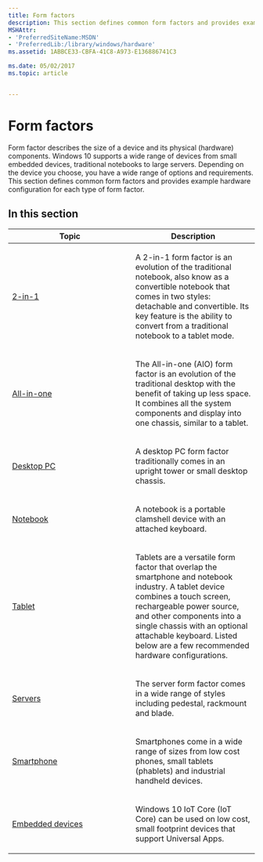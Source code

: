 ```yaml
---
title: Form factors
description: This section defines common form factors and provides example hardware configuration for each type of form factor.
MSHAttr:
- 'PreferredSiteName:MSDN'
- 'PreferredLib:/library/windows/hardware'
ms.assetid: 1ABBCE33-CBFA-41C8-A973-E136886741C3

ms.date: 05/02/2017
ms.topic: article


---
```


# Form factors


Form factor describes the size of a device and its physical (hardware) components. Windows 10 supports a wide range of devices from small embedded devices, traditional notebooks to large servers. Depending on the device you choose, you have a wide range of options and requirements. This section defines common form factors and provides example hardware configuration for each type of form factor.

## In this section


<table>
<colgroup>
<col width="50%" />
<col width="50%" />
</colgroup>
<thead>
<tr class="header">
<th>Topic</th>
<th>Description</th>
</tr>
</thead>
<tbody>
<tr class="odd">
<td><p><a href="2-in-1.md" data-raw-source="[2-in-1](2-in-1.md)">2-in-1</a></p></td>
<td><p>A 2-in-1 form factor is an evolution of the traditional notebook, also know as a convertible notebook that comes in two styles: detachable and convertible. Its key feature is the ability to convert from a traditional notebook to a tablet mode.</p></td>
</tr>
<tr class="even">
<td><p><a href="all-in-one.md" data-raw-source="[All-in-one](all-in-one.md)">All-in-one</a></p></td>
<td><p>The All-in-one (AIO) form factor is an evolution of the traditional desktop with the benefit of taking up less space. It combines all the system components and display into one chassis, similar to a tablet.</p></td>
</tr>
<tr class="odd">
<td><p><a href="desktop-pc.md" data-raw-source="[Desktop PC](desktop-pc.md)">Desktop PC</a></p></td>
<td><p>A desktop PC form factor traditionally comes in an upright tower or small desktop chassis.</p></td>
</tr>
<tr class="even">
<td><p><a href="notebook.md" data-raw-source="[Notebook](notebook.md)">Notebook</a></p></td>
<td><p>A notebook is a portable clamshell device with an attached keyboard.</p></td>
</tr>
<tr class="odd">
<td><p><a href="tablet.md" data-raw-source="[Tablet](tablet.md)">Tablet</a></p></td>
<td><p>Tablets are a versatile form factor that overlap the smartphone and notebook industry. A tablet device combines a touch screen, rechargeable power source, and other components into a single chassis with an optional attachable keyboard. Listed below are a few recommended hardware configurations.</p></td>
</tr>
<tr class="even">
<td><p><a href="servers.md" data-raw-source="[Servers](servers.md)">Servers</a></p></td>
<td><p>The server form factor comes in a wide range of styles including pedestal, rackmount and blade.</p></td>
</tr>
<tr class="odd">
<td><p><a href="smartphone.md" data-raw-source="[Smartphone](smartphone.md)">Smartphone</a></p></td>
<td><p>Smartphones come in a wide range of sizes from low cost phones, small tablets (phablets) and industrial handheld devices.</p></td>
</tr>
<tr class="even">
<td><p><a href="embedded-devices.md" data-raw-source="[Embedded devices](embedded-devices.md)">Embedded devices</a></p></td>
<td><p>Windows 10 IoT Core (IoT Core) can be used on low cost, small footprint devices that support Universal Apps.</p></td>
</tr>
</tbody>
</table>

 

 

 






